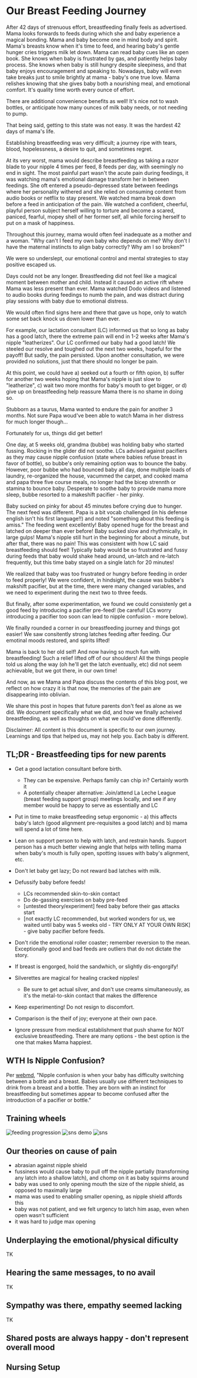# Our Breast Feeding Journey

After 42 days of strenuous effort, breastfeeding finally feels as advertised. Mama looks forwards to feeds during which she and baby experience a magical bonding. Mama and baby become one in mind body and spirit. Mama's breasts know when it's time to feed, and hearing baby's gentle hunger cries triggers milk let down. Mama can read baby cues like an open book. She knows when baby is frustrated by gas, and patiently helps baby process. She knows when baby is still hungry despite sleepiness, and that baby enjoys encouragement and speaking to. Nowadays, baby will even take breaks just to smile brightly at mama - baby's one true love. Mama relishes knowing that she gives baby both a nourishing meal, and emotional comfort. It's quality time worth every ounce of effort.

There are additional convenience benefits as well! It's nice not to wash bottles, or anticipate how many ounces of milk baby needs, or not needing to pump.

That being said, getting to this state was not easy. It was the hardest 42 days of mama's life.

Establishing breastfeeding was very difficult; a journey ripe with tears, blood, hopelessness, a desire to quit, and sometimes regret.

At its very worst, mama would describe breastfeeding as taking a razor blade to your nipple 4 times per feed, 8 feeds per day, with seemingly no end in sight. The most painful part wasn't the acute pain during feedings, it was watching mama's emotional damage transform her in between feedings. She oft entered a pseudo-depressed state between feedings where her personality withered and she relied on consuming content from audio books or netflix to stay present. We watched mama break down before a feed in anticipation of the pain. We watched a confident, cheerful, playful person subject herself willing to torture and become a scared, paniced, fearful, mopey shell of her former self, all while forcing herself to put on a mask of happiness.

Throughout this journey, mama would often feel inadequate as a mother and a woman. "Why can't I feed my own baby who depends on me? Why don't I have the maternal instincts to align baby correctly? Why am I so broken?"

We were so underslept, our emotional control and mental strategies to stay positive escaped us.

Days could not be any longer. Breastfeeding did not feel like a magical moment between mother and child. Instead it caused an active rift where Mama was less present than ever. Mama watched Dodo videos and listened to audio books during feedings to numb the pain, and was distract during play sessions with baby due to emotional distress.

We would often find signs here and there that gave us hope, only to watch some set back knock us down lower than ever.

For example, our lactation consultant (LC) informed us that so long as baby has a good latch, there the extreme pain will end in 1-2 weeks after Mama's nipple "leatherizes". Our LC confirmed our baby had a good latch! We steeled our resolve and toughed out the next two weeks, hopeful for the payoff! But sadly, the pain persisted. Upon another consultation, we were provided no solutions, just that there should no longer be pain.

At this point, we could have a) seeked out a fourth or fifth opion, b) suffer for another two weeks hoping that Mama's nipple is just slow to "leatherize", c) wait two more months for baby's mouth to get bigger, or d) give up on breastfeeding help reassure Mama there is no shame in doing so.

Stubborn as a taurus, Mama wanted to endure the pain for another 3 months. Not sure Papa woud've been able to watch Mama in her distress for much longer though...

Fortunately for us, things did get better!

One day, at 5 weeks old, grandma (bubbe) was holding baby who started fussing. Rocking in the glider did not soothe. LCs advised against pacifiers as they may cause nipple confusion (state where babies refuse breast in favor of bottle), so bubbe's only remaining option was to bounce the baby. However, poor bubbe who had bounced baby all day, done multiple loads of laundry, re-organized the house, vacummed the carpet, and cooked mama and papa three five course meals, no longer had the bicep strennth or stamina to bounce baby. Desperate to soothe baby to provide mama more sleep, bubbe resorted to a makeshift pacifier - her pinky.

Baby sucked on pinky for about 45 minutes before crying due to hunger. The next feed was different. Papa is a bit vocab challenged (in his defense english isn't his first language!!) and noted "something about this feeding is amiss." The feeding went excellently! Baby opened huge for the breast and latched on deeper than ever before! Baby sucked slow and rhythmically, in large gulps! Mama's nipple still hurt in the beginning for about a minute, but after that, there was no pain! This was consistent with how LC said breastfeeding should feel! Typically baby would be so frustrated and fussy during feeds that baby would shake head around, un-latch and re-latch frequently, but this time baby stayed on a single latch for 20 minutes!

We realized that baby was too frustrated or hungry before feeding in order to feed properly! We were confident, in hindsight, the cause was bubbe's makshift pacifier, but at the time, there were many changed variables, and we need to experiment during the next two to three feeds.

But finally, after some experimentation, we found we could consistenly get a good feed by introducing a pacifier pre-feed! (be careful! LCs worry introducing a pacifier too soon can lead to nipple confusion - more below).

We finally rounded a corner in our breastfeeding journey and things got easier! We saw consitently strong latches feeding after feeding. Our emotinal moods restored, and spirits lifted!

Mama is back to her old self! And now having so much fun with breastfeeding! Such a relief lifted off of our shoulders! All the things people told us along the way (oh he'll get the latch eventually, etc) did not seem achievable, but we got there, in our own time!

And now, as we Mama and Papa discuss the contents of this blog post, we reflect on how crazy it is that now, the memories of the pain are disappearing into oblivian.

We share this post in hopes that future parents don't feel as alone as we did. We document specifically what we did, and how we finally acheived breastfeeding, as well as thoughts on what we could've done differently.

Disclaimer: All content is this document is specific to our own journey. Learnings and tips that helped us, may not help you. Each baby is different.

## TL;DR - Breastfeeding tips for new parents

- Get a good lactation consultant before birth.

  - They can be expensive. Perhaps family can chip in? Certainly worth it
  - A potentially cheaper alternative: Join/attend La Leche League (breast feeding support group) meetings locally, and see if any member would be happy to serve as essentially and LC

- Put in time to make breastfeeding setup ergonomic - a) this affects baby's latch (good alignment pre-requisites a good latch) and b) mama will spend a lot of time here.

- Lean on support person to help with latch, and restrain hands. Support person has a much better viewing angle that helps with telling mama when baby's mouth is fully open, spotting issues with baby's alignment, etc.

- Don't let baby get lazy; Do not reward bad latches with milk.

- Defussify baby before feeds!

  - LCs recommended skin-to-skin contact
  - Do de-gassing exercises on baby pre-feed
  - [untested theory/experiment] feed baby before their gas attacks start
  - [not exactly LC recommended, but worked wonders for us, we waited until baby was 5 weeks old - TRY ONLY AT YOUR OWN RISK] - give baby pacifier before feeds.

- Don't ride the emotional roller coaster; remember reversion to the mean. Exceptionally good and bad feeds are outliers that do not dictate the story.

- If breast is engorged, hold the sandwhich, or slightly dis-engorgify!

- Silverettes are magical for healing cracked nipples!

  - Be sure to get actual silver, and don't use creams simultaneously, as it's the metal-to-skin contact that makes the difference

- Keep experimenting! Do not resign to discomfort.

- Comparison is the theif of joy; everyone at their own pace.

- Ignore pressure from medical establishment that push shame for NOT exclusive breastfeeding. There are many options - the best option is the one that makes Mama happiest.

## WTH Is Nipple Confusion?

Per [webmd](https://www.webmd.com/parenting/baby/what-to-know-about-nipple-confusion), "Nipple confusion is when your baby has difficulty switching between a bottle and a breast. Babies usually use different techniques to drink from a breast and a bottle. They are born with an instinct for breastfeeding but sometimes appear to become confused after the introduction of a pacifier or bottle."

## Training wheels

![feeding progression](./img/feeding-progress.png)
![sns demo](./img/sns-demo.jpg)
![sns](./img/sns.jpg)

## Our theories on cause of pain

- abrasian against nipple shield
- fussiness would cause baby to pull off the nipple partially (transforming any latch into a shallow latch), and chomp on it as baby squirms around
- baby was used to only opening mouth the size of the nipple shield, as opposed to maximally large
- mama was used to enabling smaller opening, as nipple shield affords this
- baby was not patient, and we felt urgency to latch him asap, even when open wasn't sufficient
- it was hard to judge max opening

## Underplaying the emotional/physical dificulty

TK

## Hearing the same messages, to no avail

TK

## Sympathy was there, empathy seemed lacking

TK

## Shared posts are always happy - don't represent overall mood

## Nursing Setup
